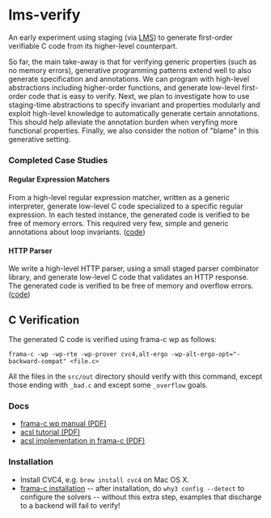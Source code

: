 # lms-verify

An early experiment using staging (via [LMS](http://github.com/TiarkRompf/virtualization-lms-core)) to generate first-order verifiable C code from its higher-level counterpart.

So far, the main take-away is that for verifying generic properties (such as no memory errors), generative programming patterns extend well to also generate specification and annotations. We can program with high-level abstractions including higher-order functions, and generate low-level first-order code that is easy to verify. Next, we plan to investigate how to use staging-time abstractions to specify invariant and properties modularly and exploit high-level knowledge to automatically generate certain annotations. This should help alleviate the annotation burden when veryfing more functional properties. Finally, we also consider the notion of "blame" in this generative setting.

### Completed Case Studies

#### Regular Expression Matchers

From a high-level regular expression matcher, written as a generic interpreter, generate low-level C code specialized to a specific regular expression. In each tested instance, the generated code is verified to be free of memory errors. This required very few, simple and generic annotations about loop invariants. ([code](src/test/scala/lms/verify/RegexTests.scala))

#### HTTP Parser

We write a high-level HTTP parser, using a small staged parser combinator library, and generate low-level C code that validates an HTTP response. The generated code is verified to be free of memory and overflow errors. ([code](src/test/scala/lms/verify/ParserTests.scala))

## C Verification

The generated C code is verified using frama-c wp as follows:

```frama-c -wp -wp-rte -wp-prover cvc4,alt-ergo -wp-alt-ergo-opt="-backward-compat" <file.c>```

All the files in the `src/out` directory should verify with this command, except those ending with `_bad.c` and except some `_overflow` goals.

### Docs
* [frama-c wp manual (PDF)](http://frama-c.com/download/frama-c-wp-manual.pdf)
* [acsl tutorial (PDF)](http://frama-c.com/download/acsl-tutorial.pdf)
* [acsl implementation in frama-c (PDF)](http://frama-c.com/download/acsl-implementation-Aluminium-20160501.pdf)

### Installation
* Install CVC4, e.g. `brew install cvc4` on Mac OS X.
* [frama-c installation](http://frama-c.com/install-aluminium-20160501.html) -- after installation, do `why3 config --detect` to configure the solvers -- without this extra step, examples that discharge to a backend will fail to verify!
